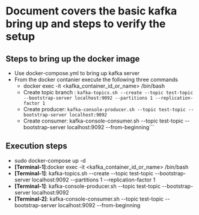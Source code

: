 # Document covers the basic kafka bring up and steps to verify the setup

## Steps to bring up the docker image
* Use docker-compose.yml to bring up kafka server
* From the docker contanier execute the following three commands
    - docker exec -it <kafka_container_id_or_name> /bin/bash
    - Create topic branch : ```kafka-topics.sh --create --topic test-topic --bootstrap-server localhost:9092 --partitions 1 --replication-factor 1```
    - Create producer: ```kafka-console-producer.sh --topic test-topic --bootstrap-server localhost:9092```
    - Create consumer: kafka-console-consumer.sh --topic test-topic --bootstrap-server localhost:9092 --from-beginning```

## Execution steps
* sudo docker-compose up -d
* **[Terminal-1]**:docker exec -it <kafka_container_id_or_name> /bin/bash
* **[Terminal-1]**: kafka-topics.sh --create --topic test-topic --bootstrap-server localhost:9092 --partitions 1 --replication-factor 1
* **[Terminal-1]**: kafka-console-producer.sh --topic test-topic --bootstrap-server localhost:9092
* **[Terminal-2]**: kafka-console-consumer.sh --topic test-topic --bootstrap-server localhost:9092 --from-beginning






